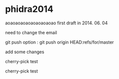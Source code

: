 phidra2014
==========
aoaoaoaoaoaoaoaoaoao
first draft in 2014. 06. 04

need to change the email

git push option : git push origin HEAD:refs/for/master

add some changes

cherry-pick test

cherry-pick test
